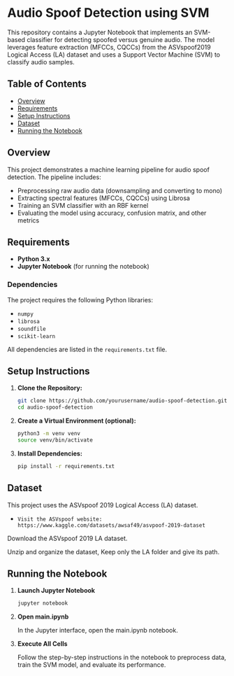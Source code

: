 # Audio Spoof Detection using SVM

This repository contains a Jupyter Notebook that implements an SVM-based classifier for detecting spoofed versus genuine audio. The model leverages feature extraction (MFCCs, CQCCs) from the ASVspoof2019 Logical Access (LA) dataset and uses a Support Vector Machine (SVM) to classify audio samples.

## Table of Contents

- [Overview](#overview)
- [Requirements](#requirements)
- [Setup Instructions](#setup-instructions)
- [Dataset](#dataset)
- [Running the Notebook](#Running-the-Notebook)

## Overview

This project demonstrates a machine learning pipeline for audio spoof detection. The pipeline includes:
- Preprocessing raw audio data (downsampling and converting to mono)
- Extracting spectral features (MFCCs, CQCCs) using Librosa
- Training an SVM classifier with an RBF kernel
- Evaluating the model using accuracy, confusion matrix, and other metrics


## Requirements

- **Python 3.x**
- **Jupyter Notebook** (for running the notebook)

### Dependencies

The project requires the following Python libraries:
- `numpy`
- `librosa`
- `soundfile`
- `scikit-learn`

All dependencies are listed in the `requirements.txt` file.

## Setup Instructions

1. **Clone the Repository:**

   ```bash
   git clone https://github.com/yourusername/audio-spoof-detection.git
   cd audio-spoof-detection
2. **Create a Virtual Environment (optional):**
    ```bash
    python3 -m venv venv
    source venv/bin/activate
3. **Install Dependencies:**
    ```bash
    pip install -r requirements.txt

## Dataset
This project uses the ASVspoof 2019 Logical Access (LA) dataset.

- `Visit the ASVspoof website: https://www.kaggle.com/datasets/awsaf49/asvpoof-2019-dataset`

Download the ASVspoof 2019 LA dataset.

Unzip and organize the dataset, Keep only the LA folder and give its path.

## Running the Notebook
1. **Launch Jupyter Notebook**

    ```bash
    jupyter notebook

2. **Open main.ipynb**

    In the Jupyter interface, open the main.ipynb notebook.

3. **Execute All Cells**

    Follow the step-by-step instructions in the notebook to preprocess data, train the SVM model, and evaluate its performance.
